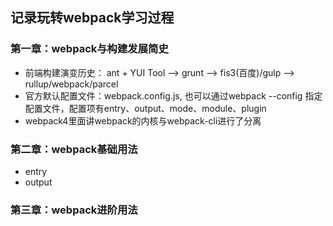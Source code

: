 ## 记录玩转webpack学习过程

### 第一章：webpack与构建发展简史
* 前端构建演变历史： ant + YUI Tool -->  grunt  -->  fis3(百度)/gulp  --> rullup/webpack/parcel
* 官方默认配置文件：webpack.config.js, 也可以通过webpack --config 指定配置文件，配置项有entry、output、mode、module、plugin
* webpack4里面讲webpack的内核与webpack-cli进行了分离

### 第二章：webpack基础用法
* entry
* output


### 第三章：webpack进阶用法